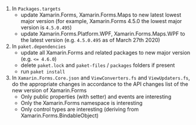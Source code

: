1. In `Packages.targets`
    - update Xamarin.Forms, Xamarin.Forms.Maps to new latest lowest major version (for example, Xamarin.Forms 4.5.0 the lowest major version is `4.5.0.495`)
    - update Xamarin.Forms.Platform.WPF, Xamarin.Forms.Maps.WPF to the latest version (e.g. `4.5.0.495` as of March 27th 2020)
2. In `paket.dependencies`
    - update all Xamarin.Forms and related packages to new major version (e.g. `<= 4.6.0`)
    - delete `paket.lock` and `paket-files` / `packages` folders if present
    - run `paket install`
3. In `Xamarin.Forms.Core.json` and `ViewConverters.fs` and `ViewUpdaters.fs`, do the appropriate changes in accordance to the API changes list of the new version of Xamarin.Forms
    - Only public properties (with setter) and events are interesting
    - Only the Xamarin.Forms namespace is interesting
    - Only control types are interesting (deriving from Xamarin.Forms.BindableObject)